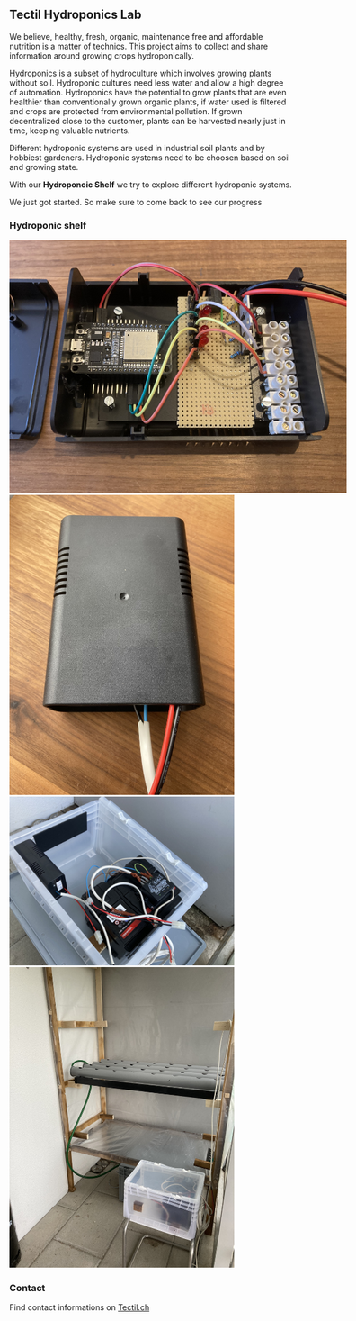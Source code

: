 ## Tectil Hydroponics Lab

We believe, healthy, fresh, organic, maintenance free and affordable nutrition is a matter of technics. This project aims to collect and share information around growing crops hydroponically.

Hydroponics is a subset of hydroculture which involves growing plants without soil. Hydroponic cultures need less water and allow a high degree of automation. Hydroponics have the potential to grow plants that are even healthier than conventionally grown organic plants, if water used is filtered and crops are protected from environmental pollution. If grown decentralized close to the customer, plants can be harvested nearly just in time, keeping valuable nutrients.

Different hydroponic systems are used in industrial soil plants and by hobbiest gardeners. Hydroponic systems need to be choosen based on soil and growing state.

With our **Hydroponoic Shelf** we try to explore different hydroponic systems. 

We just got started. So make sure to come back to see our progress

### Hydroponic shelf

<img src="images/IMG_3870.JPG" style="max-width: 600px" />
<img src="images/IMG_3876.JPG" style="max-width: 400px" />
<img src="images/IMG_3972.JPG" style="max-width: 400px"/>
<img src="images/IMG_4006.JPG" style="max-width: 400px" />

### Contact

Find contact informations on [Tectil.ch](https://tectil.ch)


